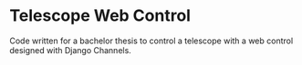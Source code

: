 # Telescope Web Control

Code written for a bachelor thesis to control a telescope with a web control designed with Django Channels.
